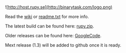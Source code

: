 ![http://host.rupy.se](http://binarytask.com/logo.png)

Read the <a href="https://github.com/tinspin/rupy/wiki">wiki</a> or <a href="https://github.com/tinspin/rupy/blob/master/readme.txt">readme.txt</a> for more info.

The latest build can be found here: <a href="http://rupy.se/rupy.zip">rupy.zip</a>.

Older releases can be found here: <a href="http://rupy.googlecode.com">GoogleCode</a>.

Mext release (1.3) will be added to github once it is ready.
